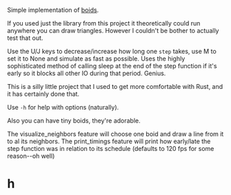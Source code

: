 

Simple implementation of [boids](https://en.wikipedia.org/wiki/Boids).


If you used just the library from this project it theoretically could run anywhere you can draw triangles. However I couldn't be bother to actually test that out.


Use the U/J keys to decrease/increase how long one `step` takes, use M to set it to None and simulate as fast as possible.
Uses the highly sophisticated method of calling sleep at the end of the step function if it's early so it blocks all other IO during that period. Genius.


This is a silly little project that I used to get more comfortable with Rust, and it has certainly done that.


Use `-h` for help with options (naturally).


Also you can have tiny boids, they're adorable.


The visualize_neighbors feature will choose one boid and draw a line from it to al its neighbors.
The print_timings feature will print how early/late the step function was in relation to its schedule (defaults to 120 fps for some reason--oh well)


# h

